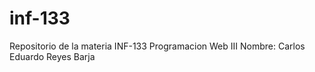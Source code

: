 # inf-133
Repositorio de la materia INF-133 Programacion Web III
Nombre: Carlos Eduardo Reyes Barja
